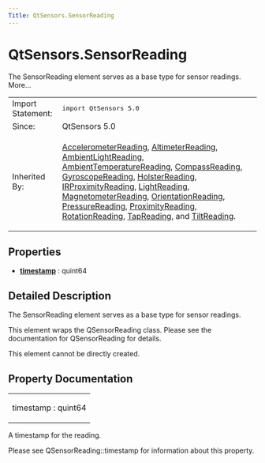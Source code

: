 ```yaml
---
Title: QtSensors.SensorReading
---
```


# QtSensors.SensorReading

<span class="subtitle"></span>
<!-- $$$SensorReading-brief -->
<p>The SensorReading element serves as a base type for sensor readings. More...</p>
<!-- @@@SensorReading -->
<table class="alignedsummary">
<tr><td class="memItemLeft rightAlign topAlign"> Import Statement:</td><td class="memItemRight bottomAlign"> </b><tt>import QtSensors 5.0</tt></td></tr><tr><td class="memItemLeft rightAlign topAlign"> Since:</td><td class="memItemRight bottomAlign">  QtSensors 5.0</td></tr><tr><td class="memItemLeft rightAlign topAlign"> Inherited By:</td><td class="memItemRight bottomAlign"> <p><a href="QtSensors.AccelerometerReading.md">AccelerometerReading</a>, <a href="QtSensors.AltimeterReading.md">AltimeterReading</a>, <a href="QtSensors.AmbientLightReading.md">AmbientLightReading</a>, <a href="QtSensors.AmbientTemperatureReading.md">AmbientTemperatureReading</a>, <a href="QtSensors.CompassReading.md">CompassReading</a>, <a href="QtSensors.GyroscopeReading.md">GyroscopeReading</a>, <a href="QtSensors.HolsterReading.md">HolsterReading</a>, <a href="QtSensors.IRProximityReading.md">IRProximityReading</a>, <a href="QtSensors.LightReading.md">LightReading</a>, <a href="QtSensors.MagnetometerReading.md">MagnetometerReading</a>, <a href="QtSensors.OrientationReading.md">OrientationReading</a>, <a href="QtSensors.PressureReading.md">PressureReading</a>, <a href="QtSensors.ProximityReading.md">ProximityReading</a>, <a href="QtSensors.RotationReading.md">RotationReading</a>, <a href="QtSensors.TapReading.md">TapReading</a>, and <a href="QtSensors.TiltReading.md">TiltReading</a>.</p>
</td></tr></table><ul>
</ul>
<h2>Properties</h2>
<ul>
<li class="fn"><b><b><a href="#timestamp-prop">timestamp</a></b></b> : quint64</li>
</ul>
<!-- $$$SensorReading-description -->
<h2>Detailed Description</h2>
<p>The SensorReading element serves as a base type for sensor readings.</p>
<p>This element wraps the QSensorReading class. Please see the documentation for QSensorReading for details.</p>
<p>This element cannot be directly created.</p>
<!-- @@@SensorReading -->
<h2>Property Documentation</h2>
<!-- $$$timestamp -->
<table class="qmlname"><tr valign="top"><td class="tblQmlPropNode"><p><span class="name">timestamp</span> : <span class="type">quint64</span></p></td></tr></table><p>A timestamp for the reading.</p>
<p>Please see QSensorReading::timestamp for information about this property.</p>
<!-- @@@timestamp -->
<br/>
